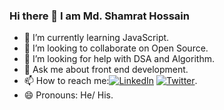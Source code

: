 ### Hi there 👋 I am Md. Shamrat Hossain


<!-- - 🔭 I’m currently working on ... -->
- 🌱 I’m currently learning JavaScript.
- 👯 I’m looking to collaborate on Open Source.
- 🤔 I’m looking for help with DSA and Algorithm.
- 💬 Ask me about front end development.
- 📫 How to reach me:[![LinkedIn](https://img.shields.io/badge/LinkedIn-%230077B5.svg?logo=linkedin&logoColor=white)](https://www.linkedin.com/in/md-shamrat-hossain/)  [![Twitter](https://img.shields.io/badge/Twitter-%231DA1F2.svg?logo=Twitter&logoColor=white)](https://twitter.com/shamratpg).
- 😄 Pronouns: He/ His.
<!-- - ⚡ Fun fact: ... -->

